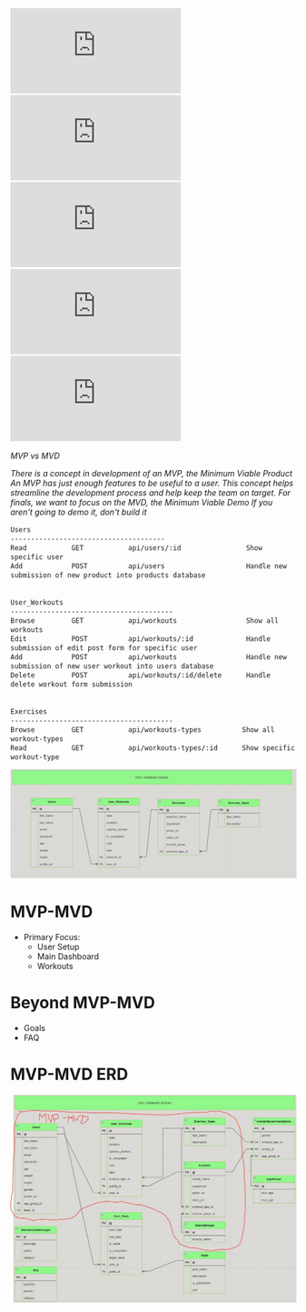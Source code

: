 ![User Stories](https://github.com/rlitoncs/ActiVi/blob/main/planning/1.%20user-stories/user-stories.md) ![ERD](https://github.com/rlitoncs/ActiVi/blob/main/planning/2.%20erd/erd.md) 
![Routes](https://github.com/rlitoncs/ActiVi/blob/main/planning/3.%20routes/routes.md) ![MVP/MVD](https://github.com/rlitoncs/ActiVi/blob/main/planning/4.%20mvp-mvd/mvp-mvd.md) ![Wireframes](https://github.com/rlitoncs/ActiVi/blob/main/planning/5.%20wireframes/wireframes.md)

*MVP vs MVD*

*There is a concept in development of an MVP, the Minimum Viable Product
An MVP has just enough features to be useful to a user.
This concept helps streamline the development process and help keep the team on target.
For finals, we want to focus on the MVD, the Minimum Viable Demo
If you aren't going to demo it, don't build it*

```
Users
--------------------------------------                         
Read           GET           api/users/:id                Show specific user
Add            POST          api/users                    Handle new submission of new product into products database 


User_Workouts
----------------------------------------
Browse         GET           api/workouts                 Show all workouts
Edit           POST          api/workouts/:id             Handle submission of edit post form for specific user
Add            POST          api/workouts                 Handle new submission of new user workout into users database
Delete         POST          api/workouts/:id/delete      Handle delete workout form submission


Exercises
----------------------------------------
Browse         GET           api/workouts-types          Show all workout-types
Read           GET           api/workouts-types/:id      Show specific workout-type

```

![MVP-MVD](https://github.com/rlitoncs/ActiVi/blob/main/planning/2.%20erd/erd-update(2.0).png?raw=true)



# MVP-MVD
  * Primary Focus:
    * User Setup
    * Main Dashboard
    * Workouts

# Beyond MVP-MVD
  * Goals
  * FAQ

# MVP-MVD ERD
![MVP-MVD-ERD](https://github.com/rlitoncs/ActiVi/blob/main/planning/4.%20mvp-mvd/mvp-mvd-erd.JPG)